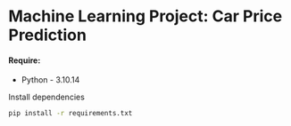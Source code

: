 # Machine Learning Project: Car Price Prediction

#### Require:
- Python - 3.10.14

Install dependencies
```bash
pip install -r requirements.txt
```
